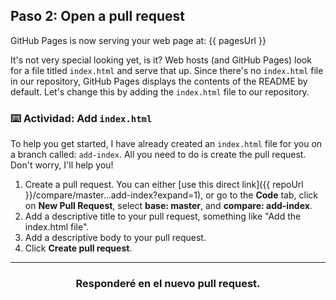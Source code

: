 ## Paso 2: Open a pull request

GitHub Pages is now serving your web page at: {{ pagesUrl }}

It's not very special looking yet, is it? Web hosts (and GitHub Pages) look for a file titled `index.html` and serve that up. Since there's no `index.html` file in our repository, GitHub Pages displays the contents of the README by default. Let's change this by adding the `index.html` file to our repository.

### :keyboard: Actividad: Add `index.html`

To help you get started, I have already created an `index.html` file for you on a branch called: `add-index`. All you need to do is create the pull request. Don't worry, I'll help you!

1. Create a pull request. You can either [use this direct link]({{ repoUrl }}/compare/master...add-index?expand=1), or go to the **Code** tab, click on **New Pull Request**, select **base: master**, and **compare: add-index**.
2. Add a descriptive title to your pull request, something like "Add the index.html file".
3. Add a descriptive body to your pull request.
4. Click **Create pull request**.

<hr>
<h3 align="center">Responderé en el nuevo pull request.</h3>
